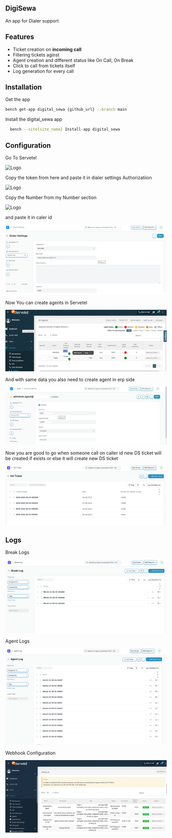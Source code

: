 
## DigiSewa
An app for Dialer support
## Features

- Ticket creation on **incoming call**
- Filtering tickets aginst
- Agent creation and different status like On Call, On Break
- Click to call from tickets itself
- Log generation for every call



## Installation

Get the app

```bash
bench get-app digital_sewa {github_url} --branch main
```

Install the digital_sewa app

```bash
  bench --site{site_name} Install-app digital_sewa
```

## Configuration




Go To Servetel


![Logo](https://frappecloud.com/files/19354be.png)

Copy the token from here and paste it in dialer settings Authorizatiion

![Logo](https://frappecloud.com/files/8%20(1).png.png)

Copy the Number from my Number section

![Logo](https://frappecloud.com/files/37ee4ca.png)

and paste it in caler id

![Logo](readme_images/8%20(1).png)


Now You can create agents in Servetel

![Logo](readme_images/9.png)

And with same data you also need to create agent in erp side

![Logo](readme_images/5.png)

Now you are good to go when someone call on caller id new DS ticket will be created if exists or else
it will create new DS ticket

![Logo](readme_images/10.png)

## Logs

Break Logs

![Logo](readme_images/11.png)

Agent Logs

![Logo](readme_images/12.png)

Webhook Configuration

![Logo](readme_images/13.png)

